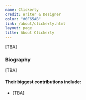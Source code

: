 ```yaml
---
name: Clickerty
credit: Writer & Designer
color: "#0F65AB"
link: /about/clickerty.html
layout: page
title: About Clickerty
---
```


[TBA]


### Biography
[TBA]   


#### Their biggest contributions include:  
- [TBA]
